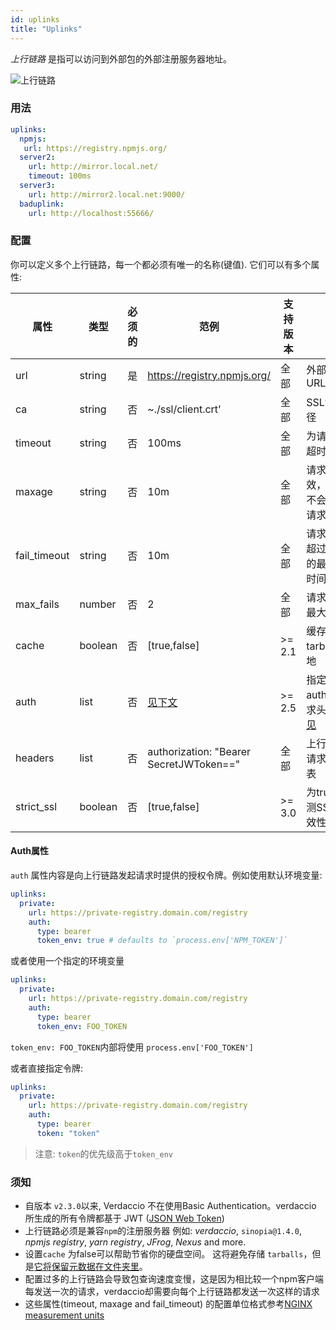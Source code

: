 ```yaml
---
id: uplinks
title: "Uplinks"
---
```

*上行链路* 是指可以访问到外部包的外部注册服务器地址。

![上行链路](/img/uplinks.png)

### 用法

```yaml
uplinks:
  npmjs:
   url: https://registry.npmjs.org/
  server2:
    url: http://mirror.local.net/
    timeout: 100ms
  server3:
    url: http://mirror2.local.net:9000/
  baduplink:
    url: http://localhost:55666/
```

### 配置

你可以定义多个上行链路，每一个都必须有唯一的名称(键值). 它们可以有多个属性:

| 属性           | 类型      | 必须的 | 范例                                      | 支持版本   | 描述                                                                                                          | 默认值      |
| ------------ | ------- | --- | --------------------------------------- | ------ | ----------------------------------------------------------------------------------------------------------- | -------- |
| url          | string  | 是   | https://registry.npmjs.org/             | 全部     | 外部注册服务器URL                                                                                                  | npmjs    |
| ca           | string  | 否   | ~./ssl/client.crt'                      | 全部     | SSL证书文件路径                                                                                                   | 无默认值     |
| timeout      | string  | 否   | 100ms                                   | 全部     | 为请求设置新的超时时间                                                                                                 | 30s      |
| maxage       | string  | 否   | 10m                                     | 全部     | 请求返回信息时效，在此时间内不会发起相同的请求                                                                                     | 2m       |
| fail_timeout | string  | 否   | 10m                                     | 全部     | 请求在连续失败超过指定次数后的最长等待重试时间                                                                                     | 5m       |
| max_fails    | number  | 否   | 2                                       | 全部     | 请求连续失败的最大次数限制                                                                                               | 2        |
| cache        | boolean | 否   | [true,false]                            | >= 2.1 | 缓存下载的远程tarball文件到本地                                                                                         | true     |
| auth         | list    | 否   | [见下文](uplinks.md#auth-property)         | >= 2.5 | 指定“授权authorization”请求头的内容 [详情见](http://blog.npmjs.org/post/118393368555/deploying-with-npm-private-modules) | disabled |
| headers      | list    | 否   | authorization: "Bearer SecretJWToken==" | 全部     | 上行链路请求的请求头header列表                                                                                          | disabled |
| strict_ssl   | boolean | 否   | [true,false]                            | >= 3.0 | 为true时，会检测SSL证书的有效性                                                                                         | true     |

#### Auth属性

`auth` 属性内容是向上行链路发起请求时提供的授权令牌。例如使用默认环境变量:

```yaml
uplinks:
  private:
    url: https://private-registry.domain.com/registry
    auth:
      type: bearer
      token_env: true # defaults to `process.env['NPM_TOKEN']`   
```

或者使用一个指定的环境变量

```yaml
uplinks:
  private:
    url: https://private-registry.domain.com/registry
    auth:
      type: bearer
      token_env: FOO_TOKEN
```

`token_env: FOO_TOKEN`内部将使用 `process.env['FOO_TOKEN']`

或者直接指定令牌:

```yaml
uplinks:
  private:
    url: https://private-registry.domain.com/registry
    auth:
      type: bearer
      token: "token"
```

> 注意: `token`的优先级高于`token_env`

### 须知

* 自版本 `v2.3.0`以来, Verdaccio 不在使用Basic Authentication。verdaccio 所生成的所有令牌都基于 JWT ([JSON Web Token](https://jwt.io/))
* 上行链路必须是兼容`npm`的注册服务器 例如: *verdaccio*, `sinopia@1.4.0`, *npmjs registry*, *yarn registry*, *JFrog*, *Nexus* and more.
* 设置`cache` 为false可以帮助节省你的硬盘空间。 这将避免存储 `tarballs`，但是[它将保留元数据在文件夹里](https://github.com/verdaccio/verdaccio/issues/391)。
* 配置过多的上行链路会导致包查询速度变慢，这是因为相比较一个npm客户端每发送一次的请求，verdaccio却需要向每个上行链路都发送一次这样的请求
* 这些属性(timeout, maxage and fail_timeout) 的配置单位格式参考[NGINX measurement units](http://nginx.org/en/docs/syntax.html)